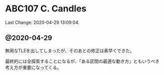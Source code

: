 # ABC107 C. Candles

Last Change: 2020-04-29 13:09:04.

## @2020-04-29

無用なTLEを出してしまったが、そのあとの修正は素早くできた。

最終的には全探索することになるが、「ある区間の最適な動き方」ともいうべき考え方が重要になってくる。

